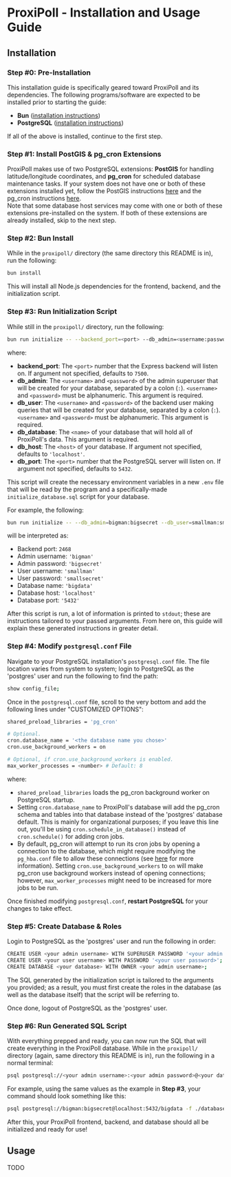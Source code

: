 # ProxiPoll - Installation and Usage Guide

## Installation

### Step #0: Pre-Installation

This installation guide is specifically geared toward ProxiPoll and its dependencies.
The following programs/software are expected to be installed prior to starting the guide:

- **Bun** ([installation instructions](https://bun.sh/docs/installation))
- **PostgreSQL** ([installation instructions](https://www.postgresql.org/download/))

If all of the above is installed, continue to the first step.

### Step #1: Install PostGIS & pg_cron Extensions

ProxiPoll makes use of two PostgreSQL extensions:
**PostGIS** for handling latitude/longitude coordinates, and **pg_cron** for scheduled database maintenance tasks.
If your system does not have one or both of these extensions installed yet,
follow the PostGIS instructions [here](https://postgis.net/documentation/getting_started/#installing-postgis)
and the pg_cron instructions [here](https://github.com/citusdata/pg_cron#installing-pg_cron).  
Note that some database host services may come with one or both of these extensions pre-installed on the system.
If both of these extensions are already installed,
skip to the next step.

### Step #2: Bun Install

While in the ``proxipoll/`` directory (the same directory this README is in),
run the following:

```sh
bun install
```

This will install all Node.js dependencies for the frontend, backend, and the initialization script.

### Step #3: Run Initialization Script

While still in the ``proxipoll/`` directory,
run the following:

```sh
bun run initialize -- --backend_port=<port> --db_admin=<username:password> --db_user=<username:password> --db_database=<name> --db_host=<host> --db_port=<port>
```

where:

- **backend_port**: The ``<port>`` number that the Express backend will listen on. If argument not specified, defaults to ``7500``.
- **db_admin**: The ``<username>`` and ``<password>`` of the admin superuser that will be created for your database, separated by a colon (``:``). ``<username>`` and ``<password>`` must be alphanumeric. This argument is required.
- **db_user**: The ``<username>`` and ``<password>`` of the backend user making queries that will be created for your database, separated by a colon (``:``). ``<username>`` and ``<password>`` must be alphanumeric. This argument is required.
- **db_database**: The ``<name>`` of your database that will hold all of ProxiPoll's data. This argument is required.
- **db_host**: The ``<host>`` of your database. If argument not specified, defaults to ``'localhost'``.
- **db_port**: The ``<port>`` number that the PostgreSQL server will listen on. If argument not specified, defaults to ``5432``.

This script will create the necessary environment variables in a new ``.env`` file that will be read by the program and a specifically-made ``initialize_database.sql`` script for your database.

For example, the following:

```sh
bun run initialize -- --db_admin=bigman:bigsecret --db_user=smallman:smallsecret --db_database=bigdata --backend_port=2468
```

will be interpreted as:

- Backend port: ``2468``
- Admin username: ``'bigman'``
- Admin password: ``'bigsecret'``
- User username: ``'smallman'``
- User password: ``'smallsecret'``
- Database name: ``'bigdata'``
- Database host: ``'localhost'``
- Database port: ``'5432'``

After this script is run,
a lot of information is printed to ``stdout``;
these are instructions tailored to your passed arguments.
From here on, this guide will explain these generated instructions in greater detail.

### Step #4: Modify ``postgresql.conf`` File

Navigate to your PostgreSQL installation's ``postgresql.conf`` file.
The file location varies from system to system;
login to PostgreSQL as the 'postgres' user and run the following to find the path:

```sh
show config_file;
```

Once in the ``postgresql.conf`` file,
scroll to the very bottom and add the following lines under "CUSTOMIZED OPTIONS":

```sh
shared_preload_libraries = 'pg_cron'

# Optional.
cron.database_name = '<the database name you chose>'
cron.use_background_workers = on

# Optional, if cron.use_background_workers is enabled.
max_worker_processes = <number> # Default: 8
```

where:

- ``shared_preload_libraries`` loads the pg_cron background worker on PostgreSQL startup.
- Setting ``cron.database_name`` to ProxiPoll's database will add the pg_cron schema and tables into that database instead of the 'postgres' database default.
This is mainly for organizational purposes;
if you leave this line out, you'll be using ``cron.schedule_in_database()`` instead of ``cron.schedule()`` for adding cron jobs.
- By default, pg_cron will attempt to run its cron jobs by opening a connection to the database,
which might require modifying the ``pg_hba.conf`` file to allow these connections (see [here](https://github.com/citusdata/pg_cron#ensuring-pg_cron-can-start-jobs) for more information).
Setting ``cron.use_background_workers`` to ``on`` will make pg_cron use background workers instead of opening connections;
however, ``max_worker_processes`` might need to be increased for more jobs to be run.

Once finished modifying ``postgresql.conf``,
**restart PostgreSQL** for your changes to take effect.

### Step #5: Create Database & Roles

Login to PostgreSQL as the 'postgres' user and run the following in order:

```sh
CREATE USER <your admin username> WITH SUPERUSER PASSWORD '<your admin password>';
CREATE USER <your user username> WITH PASSWORD '<your user password>';
CREATE DATABASE <your database> WITH OWNER <your admin username>;
```

The SQL generated by the initialization script is tailored to the arguments you provided;
as a result, you must first create the roles in the database (as well as the database itself) that the script will be referring to.

Once done, logout of PostgreSQL as the 'postgres' user.

### Step #6: Run Generated SQL Script

With everything prepped and ready,
you can now run the SQL that will create everything in the ProxiPoll database.
While in the ``proxipoll/`` directory (again, same directory this README is in),
run the following in a normal terminal:

```sh
psql postgresql://<your admin username>:<your admin password>@<your database host>:<your database port>/<your database> -f ./database/procedures/initialize_database.sql
```

For example, using the same values as the example in **Step #3**, your command should look something like this:

```sh
psql postgresql://bigman:bigsecret@localhost:5432/bigdata -f ./database/procedures/initialize_database.sql
```

After this, your ProxiPoll frontend, backend, and database should all be initialized and ready for use!

## Usage

TODO
